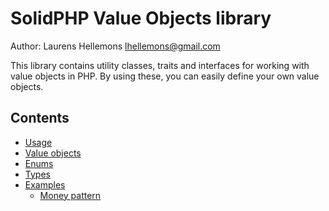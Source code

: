SolidPHP Value Objects library
==============================

Author: Laurens Hellemons <lhellemons@gmail.com>

This library contains utility classes, traits and interfaces for working with value objects in PHP.
By using these, you can easily define your own value objects.

Contents
--------
- [Usage](usage.md)
- [Value objects](value-objects.md)
- [Enums](enums.md)
- [Types](types.md)
- [Examples](examples)
  - [Money pattern](examples/money.md)
